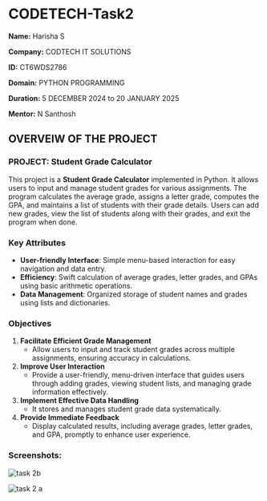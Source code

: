 # CODETECH-Task2
**Name:** Harisha S

**Company:** CODTECH IT SOLUTIONS

**ID:** CT6WDS2786

**Domain:** PYTHON PROGRAMMING

**Duration:** 5 DECEMBER 2024 to 20 JANUARY  2025

**Mentor:** N Santhosh

##    OVERVEIW OF THE PROJECT
### PROJECT: **Student Grade Calculator**
This project is a **Student Grade Calculator** implemented in Python. It allows users to input and manage student grades for various assignments. The program calculates the average grade, assigns a letter grade, computes the GPA, and maintains a list of students with their grade details. Users can add new grades, view the list of students along with their grades, and exit the program when done.

### Key Attributes
- **User-friendly Interface**: Simple menu-based interaction for easy navigation and data entry.
- **Efficiency**: Swift calculation of average grades, letter grades, and GPAs using basic arithmetic operations.
- **Data Management**: Organized storage of student names and grades using lists and dictionaries.

### Objectives
1. **Facilitate Efficient Grade Management**
   - Allow users to input and track student grades across multiple assignments, ensuring accuracy in calculations.
2. **Improve User Interaction**
   - Provide a user-friendly, menu-driven interface that guides users through adding grades, viewing student lists, and managing grade information effectively.
3. **Implement Effective Data Handling**
   - It stores and manages student grade data systematically.
4. **Provide Immediate Feedback**
   - Display calculated results, including average grades, letter grades, and GPA, promptly to enhance user experience.


### Screenshots:
![task 2b](https://github.com/user-attachments/assets/263c75d5-dc60-4753-afe3-c13b9575cae3)

![task 2 a](https://github.com/user-attachments/assets/f074f5cd-26e9-4884-8773-f8de24087e0c)

